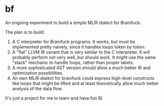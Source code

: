 # bf
An ongoing experiment to build a simple MLIR dialect for Brainfuck.

The plan is to build:

1. A C interpreter for Brainfuck programs. It works, but must be implemented pretty naively, since it handles loops token by token.
2. A "flat" LLVM IR variant that is very similar to the C interpreter. It will probably perform not very well, but should work. It *might* use the same "stack" mechanic to handle loops, rather than proper labels.
3. A more sophisticated AST version should allow a much better IR and optimization possibilities.
4. An own MLIR dialect for brainfuck could express high-level constructs like loops that might be lifted and at least theoretically allow much better analysis of the data flow.

It's just a project for me to learn and have fun 8)
